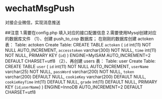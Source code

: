 # wechatMsgPush
对接企业微信，实现消息推送

##注意
1.需要在config.php 填入对应的接口配置信息
2.需要使用Mysql创建对应的数据库文件
  （1）、创建 push_to_cop 数据库；
  在刚刚的数据库创建 actoken 表：
             Table: actoken
      Create Table: CREATE TABLE `actoken` (
        `id` int(11) NOT NULL AUTO_INCREMENT,
        `accesstoken` varchar(300) NOT NULL,
        `time` int(11) NOT NULL,
        PRIMARY KEY (`id`)
      ) ENGINE=MyISAM AUTO_INCREMENT=2 DEFAULT CHARSET=utf8
  （2）、再创建 users 表：
                Table: user
      Create Table: CREATE TABLE `user` (
        `id` int(11) NOT NULL AUTO_INCREMENT,
        `userName` varchar(25) NOT NULL,
        `passWord` varchar(200) NOT NULL,
        `token` varchar(200) DEFAULT NULL,
        `cookieKey` varchar(200) DEFAULT NULL,
        `cookieKeyTime` int(11) DEFAULT NULL,
        `grade` int(11) DEFAULT NULL,
        PRIMARY KEY (`id`,`userName`)
      ) ENGINE=InnoDB AUTO_INCREMENT=2 DEFAULT CHARSET=utf8
